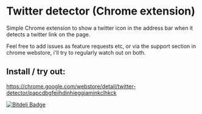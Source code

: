 
Twitter detector (Chrome extension)
====================================
Simple Chrome extension to show a twitter icon in the address bar when it detects a twitter link on the page.

Feel free to add issues as feature requests etc, or via the support section in chrome webstore, i'll try to regularly watch out on both.

Install / try out:
-------------------
https://chrome.google.com/webstore/detail/twitter-detector/papcdbgfejihdinhieggiamjnkclhkck


[![Bitdeli Badge](https://d2weczhvl823v0.cloudfront.net/stilliard/twitter-detector/trend.png)](https://bitdeli.com/free "Bitdeli Badge")

